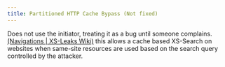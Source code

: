 ```yaml
---
title: Partitioned HTTP Cache Bypass (Not fixed)
---
```


Does not use the initiator, treating it as a bug until someone complains. [(Navigations | XS-Leaks Wiki)](https://xsleaks.dev/docs/attacks/navigations/#partitioned-http-cache-bypass) this allows a cache based XS-Search on websites when same-site resources are used based on the search query controlled by the attacker.
